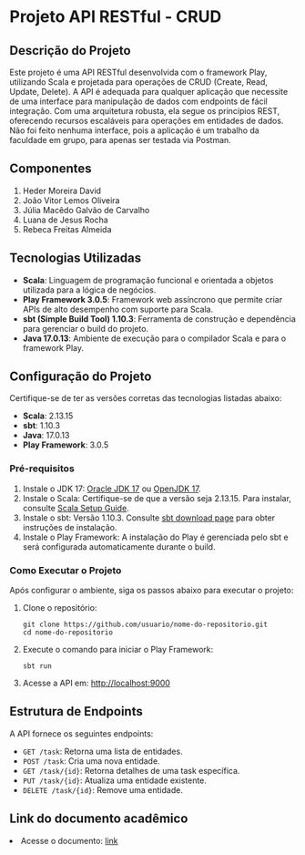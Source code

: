 <h1>Projeto API RESTful - CRUD</h1>

<h2>Descrição do Projeto</h2>
<p>
    Este projeto é uma API RESTful desenvolvida com o framework Play, utilizando Scala e projetada para operações de CRUD (Create, Read, Update, Delete). 
    A API é adequada para qualquer aplicação que necessite de uma interface para manipulação de dados com endpoints de fácil integração. 
    Com uma arquitetura robusta, ela segue os princípios REST, oferecendo recursos escaláveis para operações em entidades de dados. Não foi feito nenhuma interface, pois a aplicação é um trabalho
    da faculdade em grupo, para apenas ser testada via Postman.
</p>

<h2>Componentes</h2>
<ol>
    <li>Heder Moreira David</li>
    <li>João Vitor Lemos Oliveira</li>
    <li>Júlia Macêdo Galvão de Carvalho</li>
    <li>Luana de Jesus Rocha</li>
    <li>Rebeca Freitas Almeida</li>
</ol>
    

<h2>Tecnologias Utilizadas</h2>
<ul>
    <li><strong>Scala</strong>: Linguagem de programação funcional e orientada a objetos utilizada para a lógica de negócios.</li>
    <li><strong>Play Framework 3.0.5</strong>: Framework web assíncrono que permite criar APIs de alto desempenho com suporte para Scala.</li>
    <li><strong>sbt (Simple Build Tool) 1.10.3</strong>: Ferramenta de construção e dependência para gerenciar o build do projeto.</li>
    <li><strong>Java 17.0.13</strong>: Ambiente de execução para o compilador Scala e para o framework Play.</li>
</ul>

<h2>Configuração do Projeto</h2>
<p>Certifique-se de ter as versões corretas das tecnologias listadas abaixo:</p>
<ul>
    <li><strong>Scala</strong>: 2.13.15</li>
    <li><strong>sbt</strong>: 1.10.3</li>
    <li><strong>Java</strong>: 17.0.13</li>
    <li><strong>Play Framework</strong>: 3.0.5</li>
</ul>

<h3>Pré-requisitos</h3>
<ol>
    <li>Instale o JDK 17: <a href="https://www.oracle.com/java/technologies/javase-jdk17-downloads.html" target="_blank">Oracle JDK 17</a> ou <a href="https://openjdk.java.net/projects/jdk/17/" target="_blank">OpenJDK 17</a>.</li>
    <li>Instale o Scala: Certifique-se de que a versão seja 2.13.15. Para instalar, consulte <a href="https://www.scala-lang.org/download/" target="_blank">Scala Setup Guide</a>.</li>
    <li>Instale o sbt: Versão 1.10.3. Consulte <a href="https://www.scala-sbt.org/download.html" target="_blank">sbt download page</a> para obter instruções de instalação.</li>
    <li>Instale o Play Framework: A instalação do Play é gerenciada pelo sbt e será configurada automaticamente durante o build.</li>
</ol>

<h3>Como Executar o Projeto</h3>
<p>Após configurar o ambiente, siga os passos abaixo para executar o projeto:</p>

<ol>
    <li>Clone o repositório:
        <pre><code>git clone https://github.com/usuario/nome-do-repositorio.git
cd nome-do-repositorio</code></pre>
    </li>
    <li>Execute o comando para iniciar o Play Framework:
        <pre><code>sbt run</code></pre>
    </li>
    <li>Acesse a API em: <a href="http://localhost:9000" target="_blank">http://localhost:9000</a></li>
</ol>

<h2>Estrutura de Endpoints</h2>
<p>A API fornece os seguintes endpoints:</p>
<ul>
    <li><code>GET /task</code>: Retorna uma lista de entidades.</li>
    <li><code>POST /task</code>: Cria uma nova entidade.</li>
    <li><code>GET /task/{id}</code>: Retorna detalhes de uma task específica.</li>
    <li><code>PUT /task/{id}</code>: Atualiza uma entidade existente.</li>
    <li><code>DELETE /task/{id}</code>: Remove uma entidade.</li>
</ul>

<h2>Link do documento acadêmico</h2>
<li>Acesse o documento:  <a href="[https://docs.google.com/document/d/10dQ0tXh_EyRjE_NebK8LgsMe9wdHEWIv](https://docs.google.com/document/d/10dQ0tXh_EyRjE_NebK8LgsMe9wdHEWIv/edit?usp=sharing&ouid=103910744365068285007&rtpof=true&sd=true)" target="_blank">link</a></li>

